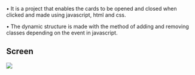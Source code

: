 • It is a project that enables the cards to be opened and 
closed when clicked and made using javascript, html and css.

• The dynamic structure is made with the method of adding and 
removing classes depending on the event in javascript.

## Screen
![](screen.gif)
